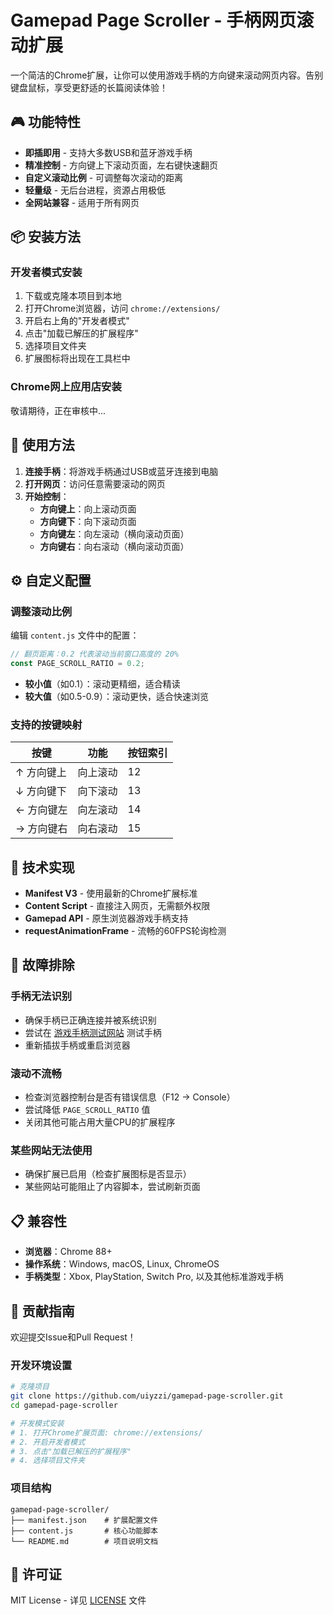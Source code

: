 # Gamepad Page Scroller - 手柄网页滚动扩展

一个简洁的Chrome扩展，让你可以使用游戏手柄的方向键来滚动网页内容。告别键盘鼠标，享受更舒适的长篇阅读体验！

## 🎮 功能特性

- **即插即用** - 支持大多数USB和蓝牙游戏手柄
- **精准控制** - 方向键上下滚动页面，左右键快速翻页
- **自定义滚动比例** - 可调整每次滚动的距离
- **轻量级** - 无后台进程，资源占用极低
- **全网站兼容** - 适用于所有网页

## 📦 安装方法

### 开发者模式安装
1. 下载或克隆本项目到本地
2. 打开Chrome浏览器，访问 `chrome://extensions/`
3. 开启右上角的"开发者模式"
4. 点击"加载已解压的扩展程序"
5. 选择项目文件夹
6. 扩展图标将出现在工具栏中

### Chrome网上应用店安装
敬请期待，正在审核中...

## 🎯 使用方法

1. **连接手柄**：将游戏手柄通过USB或蓝牙连接到电脑
2. **打开网页**：访问任意需要滚动的网页
3. **开始控制**：
   - **方向键上**：向上滚动页面
   - **方向键下**：向下滚动页面
   - **方向键左**：向左滚动（横向滚动页面）
   - **方向键右**：向右滚动（横向滚动页面）

## ⚙️ 自定义配置

### 调整滚动比例

编辑 `content.js` 文件中的配置：

```javascript
// 翻页距离：0.2 代表滚动当前窗口高度的 20%
const PAGE_SCROLL_RATIO = 0.2;
```

- **较小值**（如0.1）：滚动更精细，适合精读
- **较大值**（如0.5-0.9）：滚动更快，适合快速浏览

### 支持的按键映射

| 按键 | 功能 | 按钮索引 |
|------|------|----------|
| ↑ 方向键上 | 向上滚动 | 12 |
| ↓ 方向键下 | 向下滚动 | 13 |
| ← 方向键左 | 向左滚动 | 14 |
| → 方向键右 | 向右滚动 | 15 |

## 🔧 技术实现

- **Manifest V3** - 使用最新的Chrome扩展标准
- **Content Script** - 直接注入网页，无需额外权限
- **Gamepad API** - 原生浏览器游戏手柄支持
- **requestAnimationFrame** - 流畅的60FPS轮询检测

## 🐛 故障排除

### 手柄无法识别
- 确保手柄已正确连接并被系统识别
- 尝试在 [游戏手柄测试网站](https://gamepad-tester.com/) 测试手柄
- 重新插拔手柄或重启浏览器

### 滚动不流畅
- 检查浏览器控制台是否有错误信息（F12 → Console）
- 尝试降低 `PAGE_SCROLL_RATIO` 值
- 关闭其他可能占用大量CPU的扩展程序

### 某些网站无法使用
- 确保扩展已启用（检查扩展图标是否显示）
- 某些网站可能阻止了内容脚本，尝试刷新页面

## 📋 兼容性

- **浏览器**：Chrome 88+
- **操作系统**：Windows, macOS, Linux, ChromeOS
- **手柄类型**：Xbox, PlayStation, Switch Pro, 以及其他标准游戏手柄

## 🤝 贡献指南

欢迎提交Issue和Pull Request！

### 开发环境设置
```bash
# 克隆项目
git clone https://github.com/uiyzzi/gamepad-page-scroller.git
cd gamepad-page-scroller

# 开发模式安装
# 1. 打开Chrome扩展页面: chrome://extensions/
# 2. 开启开发者模式
# 3. 点击"加载已解压的扩展程序"
# 4. 选择项目文件夹
```

### 项目结构
```
gamepad-page-scroller/
├── manifest.json    # 扩展配置文件
├── content.js       # 核心功能脚本
└── README.md        # 项目说明文档
```

## 📄 许可证

MIT License - 详见 [LICENSE](LICENSE) 文件